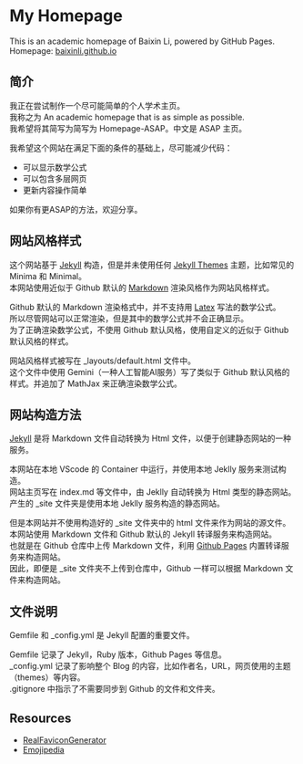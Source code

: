 # My Homepage
This is an academic homepage of Baixin Li, powered by GitHub Pages.   
Homepage: [baixinli.github.io](https://baixinli.github.io/)


## 简介
我正在尝试制作一个尽可能简单的个人学术主页。  
我称之为 An academic homepage that is as simple as possible.  
我希望将其简写为简写为 Homepage-ASAP。中文是 ASAP 主页。  

我希望这个网站在满足下面的条件的基础上，尽可能减少代码：  
- 可以显示数学公式
- 可以包含多层网页
- 更新内容操作简单

如果你有更ASAP的方法，欢迎分享。  

## 网站风格样式
这个网站基于 [Jekyll](https://jekyllrb.com/) 构造，但是并未使用任何 [Jekyll Themes](https://jekyllrb.com/docs/themes/) 主题，比如常见的 Minima 和 Minimal。  
本网站使用近似于 Github 默认的 [Markdown](https://www.markdownguide.org/) 渲染风格作为网站风格样式。  

Github 默认的 Markdown 渲染格式中，并不支持用 [Latex](https://www.latex-project.org/) 写法的数学公式。  
所以尽管网站可以正常渲染，但是其中的数学公式并不会正确显示。  
为了正确渲染数学公式，不使用 Github 默认风格，使用自定义的近似于 Github 默认风格的样式。  

网站风格样式被写在 _layouts/default.html 文件中。  
这个文件中使用 Gemini（一种人工智能AI服务）写了类似于 Github 默认风格的样式。并追加了 MathJax 来正确渲染数学公式。  

## 网站构造方法
[Jekyll](https://jekyllrb.com/) 是将 Markdown 文件自动转换为 Html 文件，以便于创建静态网站的一种服务。  

本网站在本地 VScode 的 Container 中运行，并使用本地 Jeklly 服务来测试构造。  
网站主页写在 index.md 等文件中，由 Jeklly 自动转换为 Html 类型的静态网站。  
产生的 _site 文件夹是使用本地 Jeklly 服务构造的静态网站。  

但是本网站并不使用构造好的 _site 文件夹中的 html 文件来作为网站的源文件。  
本网站使用 Markdown 文件和 Github 默认的 Jekyll 转译服务来构造网站。  
也就是在 Github 仓库中上传 Markdown 文件，利用 [Github Pages](https://pages.github.com/) 内置转译服务来构造网站。  
因此，即便是 _site 文件夹不上传到仓库中，Github 一样可以根据 Markdown 文件来构造网站。


## 文件说明
Gemfile 和 _config.yml 是 Jekyll 配置的重要文件。  

Gemfile 记录了 Jekyll，Ruby 版本，Github Pages 等信息。  
_config.yml 记录了影响整个 Blog 的内容，比如作者名，URL，网页使用的主题（themes）等内容。  
.gitignore 中指示了不需要同步到 Github 的文件和文件夹。  

## Resources
- [RealFaviconGenerator](https://realfavicongenerator.net/)
- [Emojipedia](https://emojipedia.org/)  

